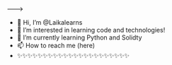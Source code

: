 

--->
- 👋 Hi, I’m @Laikalearns
- 👀 I’m interested in learning code and technologies!
- 🌱 I’m currently learning Python and Solidty
- 📫 How to reach me (here)
- ✨✨✨✨✨✨✨✨✨✨✨✨✨✨✨✨✨✨✨✨✨✨
